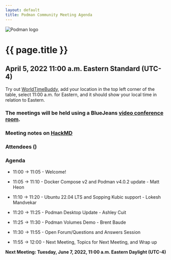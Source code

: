 ```yaml
---
layout: default
title: Podman Community Meeting Agenda
---
```


![Podman logo](../../../images/podman.svg)

# {{ page.title }}
## April 5, 2022 11:00 a.m. Eastern Standard (UTC-4)

Try out [WorldTimeBuddy](https://www.worldtimebuddy.com/?pl=1&lid=5,0&h=5&date=4/5/2022%7C3&hf=1), add your location in the top left corner of the table,
select 11:00 a.m. for Eastern, and it should show your local time in relation to Eastern.

### The meetings will be held using a BlueJeans [video conference room](https://bluejeans.com/880216278/2568).

### Meeting notes on [HackMD](https://hackmd.io/fc1zraYdS0-klJ2KJcfC7w)

### Attendees ()

### Agenda

* 11:00 -> 11:05 - Welcome! 

* 11:05 -> 11:10 - Docker Compose v2 and Podman v4.0.2 update - Matt Heon

* 11:10 -> 11:20 - Ubuntu 22.04 LTS and Sopping Kubic support - Lokesh Mandvekar

* 11:20 -> 11:25 - Podman Desktop Update - Ashley Cuit

* 11:25 -> 11:30 - Podman Volumes Demo - Brent Baude

* 11:30 -> 11:55 - Open Forum/Questions and Answers Session

* 11:55 -> 12:00 - Next Meeting, Topics for Next Meeting, and Wrap up

**Next Meeting: Tuesday, June 7, 2022, 11:00 a.m. Eastern Daylight (UTC-4)**
